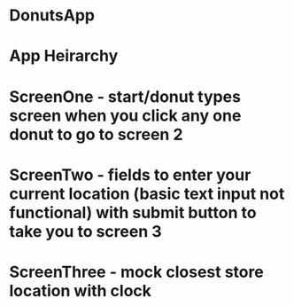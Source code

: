 # DonutsApp

# App Heirarchy
#   ScreenOne - start/donut types screen when you click any one donut to go to screen 2
#   ScreenTwo - fields to enter your current location  (basic text input not functional) with submit button to take you to screen 3
#   ScreenThree - mock closest store location with clock
